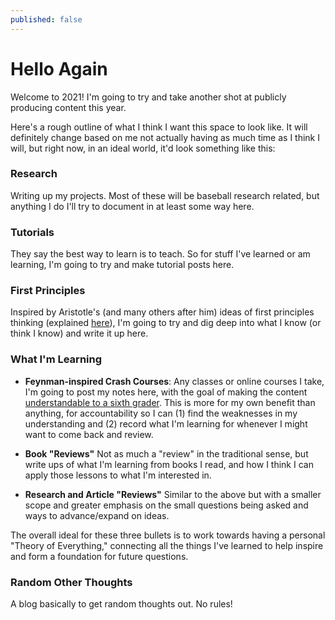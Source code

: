 ```yaml
---
published: false
---
```

# Hello Again

Welcome to 2021! I'm going to try and take another shot at publicly producing content this year.

Here's a rough outline of what I think I want this space to look like. It will definitely change based on me not actually having as much time as I think I will, but right now, in an ideal world, it'd look something like this:

### Research
Writing up my projects. Most of these will be baseball research related, but anything I do I'll try to document in at least some way here.

### Tutorials
They say the best way to learn is to teach. So for stuff I've learned or am learning, I'm going to try and make tutorial posts here.

### First Principles
Inspired by Aristotle's (and many others after him) ideas of first principles thinking (explained [here](https://fs.blog/2018/04/first-principles/)), I'm going to try and dig deep into what I know (or think I know) and write it up here.

### What I'm Learning
* **Feynman-inspired Crash Courses**: Any classes or online courses I take, I'm going to post my notes here, with the goal of making the content [understandable to a sixth grader](https://fs.blog/2012/04/feynman-technique/). This is more for my own benefit than anything, for accountability so I can (1) find the weaknesses in my understanding and (2) record what I'm learning for whenever I might want to come back and review.

* **Book "Reviews"**
Not as much a "review" in the traditional sense, but write ups of what I'm learning from books I read, and how I think I can apply those lessons to what I'm interested in.

* **Research and Article "Reviews"**
Similar to the above but with a smaller scope and greater emphasis on the small questions being asked and ways to advance/expand on ideas.

The overall ideal for these three bullets is to work towards having a personal "Theory of Everything," connecting all the things I've learned to help inspire and form a foundation for future questions.

### Random Other Thoughts
A blog basically to get random thoughts out. No rules!
